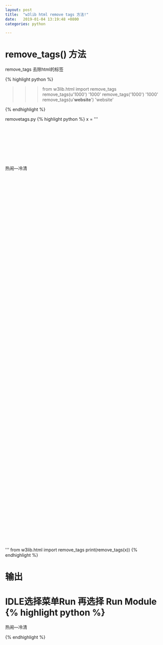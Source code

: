 ```yaml
---
layout: post
title:  "w3lib html remove tags 方法!"
date:   2019-01-04 13:19:48 +0800
categories: python

---
```

# remove_tags() 方法  #
remove_tags 去除html的标签

{% highlight python %}
>>> from w3lib.html import remove_tags
>>> remove_tags(u'<span>1000</span>')
'1000'
>>> remove_tags('<span>1000</span>')
'1000'
>>> remove_tags(u'<strong>website</strong>')
'website'
>>> 
{% endhighlight %}


removetags.py
{% highlight python %}
x = '''
<div class="bd" id="pageNo-12" data-page-no="12" data-mate-width="892.979" data-mate-height="1262.879" style="height: 1343.66px;" data-scale="0.70709782964164" data-render="1"><div class="reader-parent-ecbc286c8e9951e79b8927ec reader-parent " style="position:relative;top:0;left:0;-webkit-transform:scale(1.00);-webkit-transform-origin:left top;"><div class="reader-wrapecbc286c8e9951e79b8927ec" style="position:absolute;top:0;left:0;width:100%;height:100%;"><div class="reader-main-ecbc286c8e9951e79b8927ec" style="position:relative;top:0;left:0;width:100%;height:100%;"><div class="reader-txt-layer" style="z-index:1"><div class="ie-fix"><p class="reader-word-layer reader-word-s12-1" style="width:1207px;height:241px;line-height:241px;top:762px;left:685px;z-index:0;false">热闹—冷清</p>
</p></div></div></div></div></div></div>
'''
from w3lib.html import remove_tags
print(remove_tags(x))
{% endhighlight %}

# 输出 #
IDLE选择菜单Run 再选择 Run Module
{% highlight python %}
=======

热闹—冷清


>>> 
{% endhighlight %}


